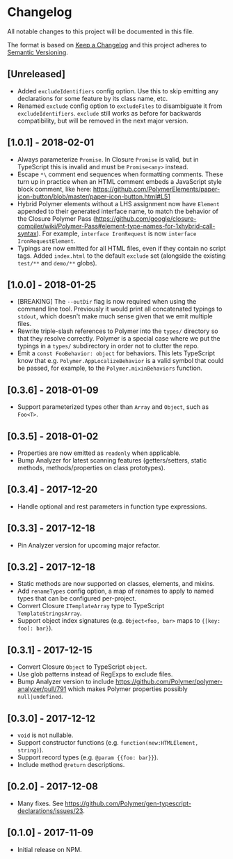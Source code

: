 # Changelog
All notable changes to this project will be documented in this file.

The format is based on [Keep a Changelog](http://keepachangelog.com/en/1.0.0/)
and this project adheres to [Semantic Versioning](http://semver.org/spec/v2.0.0.html).

## [Unreleased]
- Added `excludeIdentifiers` config option. Use this to skip emitting any declarations for some feature by its class name, etc.
- Renamed `exclude` config option to `excludeFiles` to disambiguate it from `excludeIdentifiers`. `exclude` still works as before for backwards compatibility, but will be removed in the next major version.

## [1.0.1] - 2018-02-01
- Always parameterize `Promise`. In Closure `Promise` is valid, but in TypeScript this is invalid and must be `Promise<any>` instead.
- Escape `*\` comment end sequences when formatting comments. These turn up in practice when an HTML comment embeds a JavaScript style block comment, like here: https://github.com/PolymerElements/paper-icon-button/blob/master/paper-icon-button.html#L51
- Hybrid Polymer elements without a LHS assignment now have `Element` appended to their generated interface name, to match the behavior of the Closure Polymer Pass (https://github.com/google/closure-compiler/wiki/Polymer-Pass#element-type-names-for-1xhybrid-call-syntax). For example, `interface IronRequest` is now `interface IronRequestElement`.
- Typings are now emitted for all HTML files, even if they contain no script tags. Added `index.html` to the default `exclude` set (alongside the existing `test/**` and `demo/**` globs).

## [1.0.0] - 2018-01-25
- [BREAKING] The `--outDir` flag is now required when using the command line tool. Previously it would print all concatenated typings to `stdout`, which doesn't make much sense given that we emit multiple files.
- Rewrite triple-slash references to Polymer into the `types/` directory so that they resolve correctly. Polymer is a special case where we put the typings in a `types/` subdirectory in order not to clutter the repo.
- Emit a `const FooBehavior: object` for behaviors. This lets TypeScript know that e.g. `Polymer.AppLocalizeBehavior` is a valid symbol that could be passed, for example, to the `Polymer.mixinBehaviors` function.

## [0.3.6] - 2018-01-09
- Support parameterized types other than `Array` and `Object`, such as `Foo<T>`.

## [0.3.5] - 2018-01-02
- Properties are now emitted as `readonly` when applicable.
- Bump Analyzer for latest scanning features (getters/setters, static methods, methods/properties on class prototypes).

## [0.3.4] - 2017-12-20
- Handle optional and rest parameters in function type expressions.

## [0.3.3] - 2017-12-18
- Pin Analyzer version for upcoming major refactor.

## [0.3.2] - 2017-12-18
- Static methods are now supported on classes, elements, and mixins.
- Add `renameTypes` config option, a map of renames to apply to named types that can be configured per-project.
- Convert Closure `ITemplateArray` type to TypeScript `TemplateStringsArray`.
- Support object index signatures (e.g. `Object<foo, bar>` maps to `{[key: foo]: bar}`).

## [0.3.1] - 2017-12-15
- Convert Closure `Object` to TypeScript `object`.
- Use glob patterns instead of RegExps to exclude files.
- Bump Analyzer version to include https://github.com/Polymer/polymer-analyzer/pull/791 which makes Polymer properties possibly `null|undefined`.

## [0.3.0] - 2017-12-12
- `void` is not nullable.
- Support constructor functions (e.g. `function(new:HTMLElement, string)`).
- Support record types (e.g. `@param {{foo: bar}}`).
- Include method `@return` descriptions.

## [0.2.0] - 2017-12-08
- Many fixes. See https://github.com/Polymer/gen-typescript-declarations/issues/23.

## [0.1.0] - 2017-11-09
- Initial release on NPM.
